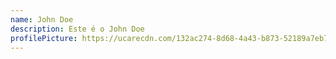```yaml
---
name: John Doe
description: Este é o John Doe
profilePicture: https://ucarecdn.com/132ac274-8d68-4a43-b873-52189a7eb77c/
---
```

